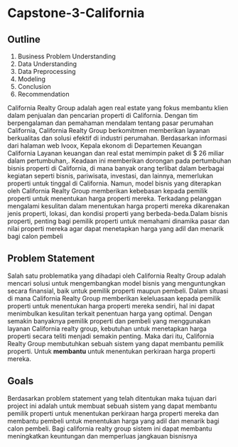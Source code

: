 # Capstone-3-California

## Outline
1. Business Problem Understanding <br>
2. Data Understanding <br>
3. Data Preprocessing <br>
4. Modeling <br>
5. Conclusion <br>
6. Recommendation <br>


California Realty Group adalah agen real estate yang fokus membantu klien dalam penjualan dan pencarian properti di California. Dengan tim berpengalaman dan pemahaman mendalam tentang pasar perumahan California, California Realty Group berkomitmen memberikan layanan berkualitas dan solusi efektif di industri perumahan. Berdasarkan informasi dari halaman web Ivoox, Kepala ekonom di Departemen Keuangan California Layanan keuangan dan real estat memimpin paket di $ 26 miliar dalam pertumbuhan,. Keadaan ini memberikan dorongan pada pertumbuhan bisnis properti di California, di mana banyak orang terlibat dalam berbagai kegiatan seperti bisnis, pariwisata, investasi, dan lainnya, memerlukan properti untuk tinggal di California. Namun, model bisnis yang diterapkan oleh California Realty Group memberikan kebebasan kepada pemilik properti untuk menentukan harga properti mereka. Terkadang pelanggan mengalami kesulitan dalam menentukan harga properti mereka dikarenakan jenis properti, lokasi, dan kondisi properti yang berbeda-beda.Dalam bisnis properti, penting bagi pemilik properti untuk memahami dinamika pasar dan nilai properti mereka agar dapat menetapkan harga yang adil dan menarik bagi calon pembeli


## Problem Statement

Salah satu problematika yang dihadapi oleh California Realty Group adalah mencari solusi untuk mengembangkan model bisnis yang menguntungkan secara finansial, baik untuk pemilik properti maupun pembeli. Dalam situasi di mana California Realty Group memberikan keleluasaan kepada pemilik properti untuk menentukan harga properti mereka sendiri, hal ini dapat menimbulkan kesulitan terkait penentuan harga yang optimal. Dengan semakin banyaknya pemilik properti dan pembeli yang menggunakan layanan California realty group, kebutuhan untuk menetapkan harga properti secara teliti menjadi semakin penting. Maka dari itu, California Realty Group membutuhkan sebuah sistem yang dapat membantu pemilik properti. Untuk <b> membantu</b> untuk menentukan perkiraan harga properti mereka. 

## Goals

Berdasarkan problem statement yang telah ditentukan maka tujuan dari project ini adalah untuk membuat sebuah sistem yang dapat membantu pemilik properti untuk menentukan perkiraan harga properti mereka dan membantu pembeli untuk menentukan harga yang adil dan menarik bagi calon pembeli.
Bagi california realty group sistem ini dapat membantu meningkatkan keuntungan dan memperluas jangkauan bisnisnya